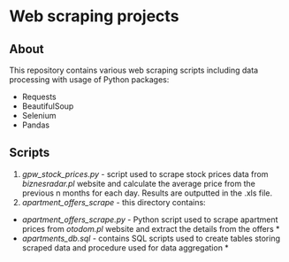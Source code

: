 # Web scraping projects

## About
This repository contains various web scraping scripts including data processing with usage of Python packages:
* Requests
* BeautifulSoup
* Selenium
* Pandas

## Scripts
1. *gpw_stock_prices.py* - script used to scrape stock prices data from *biznesradar.pl* website and calculate the average price from the previous n months for each day. Results are outputted in the .xls file.
2. *apartment_offers_scrape* - this directory contains: 
  * *apartment_offers_scrape.py* - Python script used to scrape apartment prices from *otodom.pl* website and extract the details from the offers *
  * *apartments_db.sql* - contains SQL scripts used to create tables storing scraped data and procedure used for data aggregation *
